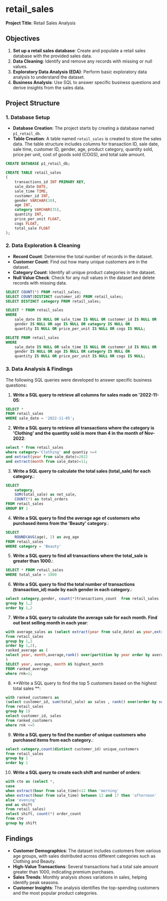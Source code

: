 # retail_sales
**Project Title**: Retail Sales Analysis
## Objectives

1. **Set up a retail sales database**: Create and populate a retail sales database with the provided sales data.
2. **Data Cleaning**: Identify and remove any records with missing or null values.
3. **Exploratory Data Analysis (EDA)**: Perform basic exploratory data analysis to understand the dataset.
4. **Business Analysis**: Use SQL to answer specific business questions and derive insights from the sales data.

## Project Structure

### 1. Database Setup

- **Database Creation**: The project starts by creating a database named `p1_retail_db`.
- **Table Creation**: A table named `retail_sales` is created to store the sales data. The table structure includes columns for transaction ID, sale date, sale time, customer ID, gender, age, product category, quantity sold, price per unit, cost of goods sold (COGS), and total sale amount.

```sql
CREATE DATABASE p1_retail_db;

CREATE TABLE retail_sales
(
    transactions_id INT PRIMARY KEY,
    sale_date DATE,	
    sale_time TIME,
    customer_id INT,	
    gender VARCHAR(10),
    age INT,
    category VARCHAR(35),
    quantity INT,
    price_per_unit FLOAT,	
    cogs FLOAT,
    total_sale FLOAT
);
```

### 2. Data Exploration & Cleaning

- **Record Count**: Determine the total number of records in the dataset.
- **Customer Count**: Find out how many unique customers are in the dataset.
- **Category Count**: Identify all unique product categories in the dataset.
- **Null Value Check**: Check for any null values in the dataset and delete records with missing data.

```sql
SELECT COUNT(*) FROM retail_sales;
SELECT COUNT(DISTINCT customer_id) FROM retail_sales;
SELECT DISTINCT category FROM retail_sales;

SELECT * FROM retail_sales
WHERE 
    sale_date IS NULL OR sale_time IS NULL OR customer_id IS NULL OR 
    gender IS NULL OR age IS NULL OR category IS NULL OR 
    quantity IS NULL OR price_per_unit IS NULL OR cogs IS NULL;

DELETE FROM retail_sales
WHERE 
    sale_date IS NULL OR sale_time IS NULL OR customer_id IS NULL OR 
    gender IS NULL OR age IS NULL OR category IS NULL OR 
    quantity IS NULL OR price_per_unit IS NULL OR cogs IS NULL;
```

### 3. Data Analysis & Findings
The following SQL queries were developed to answer specific business questions:

1. **Write a SQL query to retrieve all columns for sales made on '2022-11-05**:
```sql
SELECT *
FROM retail_sales
WHERE sale_date = '2022-11-05';
```

2. **Write a SQL query to retrieve all transactions where the category is 'Clothing' and the quantity sold is more than 4 in the month of Nov-2022**:
```sql
select * from retail_sales 
where category='Clothing' and quantiy >=4
and extract(year from sale_date)=2022
and extract(month from sale_date)=11;
```

3. **Write a SQL query to calculate the total sales (total_sale) for each category.**:
```sql
SELECT 
    category,
    SUM(total_sale) as net_sale,
    COUNT(*) as total_orders
FROM retail_sales
GROUP BY 1
```

4. **Write a SQL query to find the average age of customers who purchased items from the 'Beauty' category.**:
```sql
SELECT
    ROUND(AVG(age), 2) as avg_age
FROM retail_sales
WHERE category = 'Beauty'
```

5. **Write a SQL query to find all transactions where the total_sale is greater than 1000.**:
```sql
SELECT * FROM retail_sales
WHERE total_sale > 1000
```

6. **Write a SQL query to find the total number of transactions (transaction_id) made by each gender in each category.**:
```sql
select category,gender, count(*)transactions_count  from retail_sales
group by 1,2
order by 1,2
```

7. **Write a SQL query to calculate the average sale for each month. Find out best selling month in each year**:
```sql
with average_sales as (select extract(year from sale_date) as year,extract(month from sale_date) as month,round(avg(total_sale)::numeric,2) average
from retail_sales
group by 1,2
order by 1,2),
ranked_average as (
select year, month,average,rank() over(partition by year order by average desc) as rnk from average_sales
)
SELECT year, average, month AS highest_month
FROM ranked_average
where rnk=1;
```

8. **Write a SQL query to find the top 5 customers based on the highest total sales **:
```sql
with ranked_customers as 
(select customer_id, sum(total_sale) as sales , rank() over(order by sum(total_sale)desc)rnk 
from retail_sales
group by 1)
select customer_id, sales
from ranked_customers 
where rnk <=5
```

9. **Write a SQL query to find the number of unique customers who purchased items from each category.**:
```sql
select category,count(distinct customer_id) unique_customers
from retail_sales
group by 1
order by 1
```

10. **Write a SQL query to create each shift and number of orders**:
```sql
with cte as (select *,
case 
when extract(hour from sale_time)<12 then 'morning'
when extract(hour from sale_time) between 12 and 17 then 'afternoon'
else 'evening'
end as shift
from retail_sales)
select shift, count(*) order_count
from cte
group by shift
```

## Findings

- **Customer Demographics**: The dataset includes customers from various age groups, with sales distributed across different categories such as Clothing and Beauty.
- **High-Value Transactions**: Several transactions had a total sale amount greater than 1000, indicating premium purchases.
- **Sales Trends**: Monthly analysis shows variations in sales, helping identify peak seasons.
- **Customer Insights**: The analysis identifies the top-spending customers and the most popular product categories.
